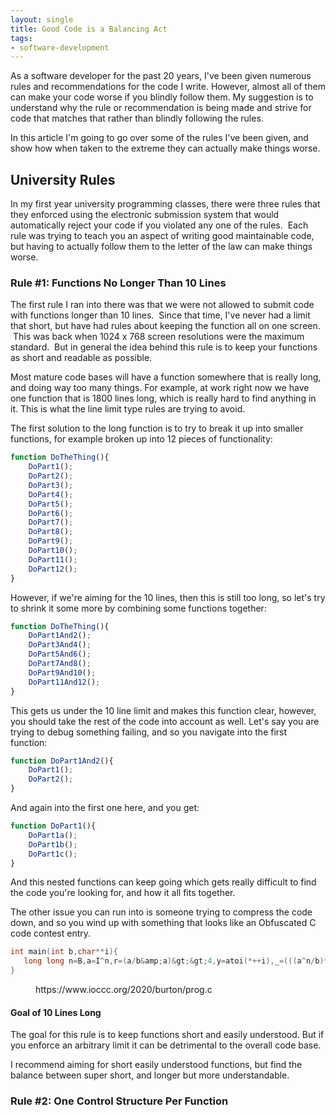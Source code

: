 ```yaml
---
layout: single
title: Good Code is a Balancing Act
tags:
- software-development
---
```


As a software developer for the past 20 years, I've been given numerous rules and recommendations for the code I write. However, almost all of them can make your code worse if you blindly follow them. My suggestion is to understand why the rule or recommendation is being made and strive for code that matches that rather than blindly following the rules.

In this article I'm going to go over some of the rules I've been given, and show how when taken to the extreme they can actually make things worse.

## University Rules

In my first year university programming classes, there were three rules that they enforced using the electronic submission system that would automatically reject your code if you violated any one of the rules. &nbsp;Each rule was trying to teach you an aspect of writing good maintainable code, but having to actually follow them to the letter of the law can make things worse.

### Rule #1: Functions No Longer Than 10 Lines

The first rule I ran into there was that we were not allowed to submit code with functions longer than 10 lines. &nbsp;Since that time, I've never had a limit that short, but have had rules about keeping the function all on one screen. &nbsp;This was back when 1024 x 768 screen resolutions were the maximum standard. &nbsp;But in general the idea behind this rule is to keep your functions as short and readable as possible.

Most mature code bases will have a function somewhere that is really long, and doing way too many things. For example, at work right now we have one function that is 1800 lines long, which is really hard to find anything in it. This is what the line limit type rules are trying to avoid.

The first solution to the long function is to try to break it up into smaller functions, for example broken up into 12 pieces of functionality:
```typescript
function DoTheThing(){
    DoPart1();
    DoPart2();
    DoPart3();
    DoPart4();
    DoPart5();
    DoPart6();
    DoPart7();
    DoPart8();
    DoPart9();
    DoPart10();
    DoPart11();
    DoPart12();
}
```
However, if we're aiming for the 10 lines, then this is still too long, so let's try to shrink it some more by combining some functions together:
```typescript
function DoTheThing(){
    DoPart1And2();
    DoPart3And4();
    DoPart5And6();
    DoPart7And8();
    DoPart9And10();
    DoPart11And12();
}
```
This gets us under the 10 line limit and makes this function clear, however, you should take the rest of the code into account as well. Let's say you are trying to debug something failing, and so you navigate into the first function:
```typescript
function DoPart1And2(){
    DoPart1();
    DoPart2();
}
```
And again into the first one here, and you get:
```typescript
function DoPart1(){
    DoPart1a();
    DoPart1b();
    DoPart1c();
}
```
And this nested functions can keep going which gets really difficult to find the code you're looking for, and how it all fits together.

The other issue you can run into is someone trying to compress the code down, and so you wind up with something that looks like an Obfuscated C code contest entry.
```c
int main(int b,char**i){
   long long n=B,a=I^n,r=(a/b&amp;a)&gt;&gt;4,y=atoi(*++i),_=(((a^n/b)*(y&gt;&gt;T)|y&gt;&gt;S)&amp;r)|(a^r);printf("%.8s\n",(char*)&amp;_);
}
```
<figure><figcaption>https://www.ioccc.org/2020/burton/prog.c</figcaption></figure>

#### Goal of 10 Lines Long

The goal for this rule is to keep functions short and easily understood. But if you enforce an arbitrary limit it can be detrimental to the overall code base.

I recommend aiming for short easily understood functions, but find the balance between super short, and longer but more understandable.

### Rule #2: One Control Structure Per Function
